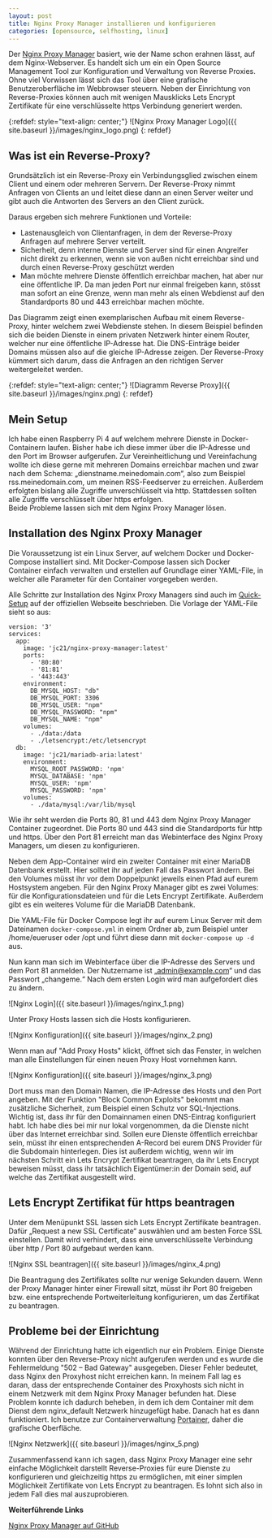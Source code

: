 ```yaml
---
layout: post
title: Nginx Proxy Manager installieren und konfigurieren
categories: [opensource, selfhosting, linux]
---
```


Der [Nginx Proxy Manager](https://nginxproxymanager.com/) basiert, wie der Name schon erahnen lässt, auf dem Nginx-Webserver. Es handelt sich um ein ein Open Source Management Tool zur Konfiguration und Verwaltung von Reverse Proxies. Ohne viel Vorwissen lässt sich das Tool über eine grafische Benutzeroberfläche im Webbrowser steuern. Neben der Einrichtung von Reverse-Proxies können auch mit wenigen Mausklicks Lets Encrypt Zertifikate für eine verschlüsselte https Verbindung generiert werden.

{:refdef: style="text-align: center;"}
![Nginx Proxy Manager Logo]({{ site.baseurl }}/images/nginx_logo.png)
{: refdef}

## Was ist ein Reverse-Proxy?

Grundsätzlich ist ein Reverse-Proxy ein Verbindungsglied zwischen einem Client und einem oder mehreren Servern. Der Reverse-Proxy nimmt Anfragen von Clients an und leitet diese dann an einen Server weiter und gibt auch die Antworten des Servers an den Client zurück. 

Daraus ergeben sich mehrere Funktionen und Vorteile:

* Lastenausgleich von Clientanfragen, in dem der Reverse-Proxy Anfragen auf mehrere Server verteilt. 
* Sicherheit, denn interne Dienste und Server sind für einen Angreifer nicht direkt zu erkennen, wenn sie von außen nicht erreichbar sind und durch einen Reverse-Proxy geschützt werden
* Man möchte mehrere Dienste öffentlich erreichbar machen, hat aber nur eine öffentliche IP. Da man jeden Port nur einmal freigeben kann, stösst man sofort an eine Grenze, wenn man mehr als einen Webdienst auf den Standardports 80 und 443 erreichbar machen möchte.  
  

Das Diagramm zeigt einen exemplarischen Aufbau mit einem Reverse-Proxy, hinter welchem zwei Webdienste stehen. In diesem Beispiel befinden sich die beiden Dienste in einem privaten Netzwerk hinter einem Router, welcher nur eine öffentliche IP-Adresse hat. Die DNS-Einträge beider Domains müssen also auf die gleiche IP-Adresse zeigen. Der Reverse-Proxy kümmert sich darum, dass die Anfragen an den richtigen Server weitergeleitet werden.

{:refdef: style="text-align: center;"}
![Diagramm Reverse Proxy]({{ site.baseurl }}/images/nginx.png)
{: refdef}

## Mein Setup

Ich habe einen Raspberry Pi 4 auf welchem mehrere Dienste in Docker-Containern laufen. Bisher habe ich diese immer über die IP-Adresse und den Port im Browser aufgerufen. Zur Vereinheitlichung und Vereinfachung wollte ich diese gerne mit mehreren Domains erreichbar machen und zwar nach dem Schema: „dienstname.meinedomain.com“, also zum Beispiel rss.meinedomain.com, um meinen RSS-Feedserver zu erreichen. Außerdem erfolgten bislang alle Zugriffe unverschlüsselt via http. Stattdessen sollten alle Zugriffe verschlüsselt über https erfolgen.   
Beide Probleme lassen sich mit dem Nginx Proxy Manager lösen. 

## Installation des Nginx Proxy Manager

Die Voraussetzung ist ein Linux Server, auf welchem Docker und Docker-Compose installiert sind. Mit Docker-Compose lassen sich Docker Container einfach verwalten und erstellen auf Grundlage einer YAML-File, in welcher alle Parameter für den Container vorgegeben werden.

Alle Schritte zur Installation des Nginx Proxy Managers sind auch im [Quick-Setup](https://nginxproxymanager.com/#quick-setup) auf der offiziellen Webseite beschrieben. Die Vorlage der YAML-File sieht so aus:


```
version: '3'
services:
  app:
    image: 'jc21/nginx-proxy-manager:latest'
    ports:
      - '80:80'
      - '81:81'
      - '443:443'
    environment:
      DB_MYSQL_HOST: "db"
      DB_MYSQL_PORT: 3306
      DB_MYSQL_USER: "npm"
      DB_MYSQL_PASSWORD: "npm"
      DB_MYSQL_NAME: "npm"
    volumes:
      - ./data:/data
      - ./letsencrypt:/etc/letsencrypt
  db:
    image: 'jc21/mariadb-aria:latest'
    environment:
      MYSQL_ROOT_PASSWORD: 'npm'
      MYSQL_DATABASE: 'npm'
      MYSQL_USER: 'npm'
      MYSQL_PASSWORD: 'npm'
    volumes:
      - ./data/mysql:/var/lib/mysql
```

Wie ihr seht werden die Ports 80, 81 und 443 dem Nginx Proxy Manager Container zugeordnet. Die Ports 80 und 443 sind die Standardports für http und https. Über den Port 81 erreicht man das Webinterface des Nginx Proxy Managers, um diesen zu konfigurieren.

Neben dem App-Container wird ein zweiter Container mit einer MariaDB Datenbank erstellt. Hier solltet ihr auf jeden Fall das Passwort ändern. Bei den Volumes müsst ihr vor dem Doppelpunkt jeweils einen Pfad auf eurem Hostsystem angeben. Für den Nginx Proxy Manager gibt es zwei Volumes: für die Konfigurationsdateien und für die Lets Encrypt Zertifikate. Außerdem gibt es ein weiteres Volume für die MariaDB Datenbank. 

Die YAML-File für Docker Compose legt ihr auf eurem Linux Server mit dem Dateinamen `docker-compose.yml`  in einem Ordner ab, zum Beispiel unter /home/eueruser oder /opt und führt diese dann mit `docker-compose up -d` aus.

Nun kann man sich im Webinterface über die IP-Adresse des Servers und dem Port 81 anmelden. Der Nutzername ist „admin@example.com“ und das Passwort „changeme.“ Nach dem ersten Login wird man aufgefordert dies zu ändern.

![Nginx Login]({{ site.baseurl }}/images/nginx_1.png)

Unter Proxy Hosts lassen sich die Hosts konfigurieren. 

![Nginx Konfiguration]({{ site.baseurl }}/images/nginx_2.png)

Wenn man auf "Add Proxy Hosts" klickt, öffnet sich das Fenster, in welchen man alle Einstellungen für einen neuen Proxy Host vornehmen kann.

![Nginx Konfiguration]({{ site.baseurl }}/images/nginx_3.png)

Dort muss man den Domain Namen, die IP-Adresse des Hosts und den Port angeben. Mit der Funktion "Block Common Exploits" bekommt man zusätzliche Sicherheit, zum Beispiel einen Schutz vor SQL-Injections. Wichtig ist, dass ihr für den Domainnamen einen DNS-Eintrag konfiguriert habt. Ich habe dies bei mir nur lokal vorgenommen, da die Dienste nicht über das Internet erreichbar sind. Sollen eure Dienste öffentlich erreichbar sein, müsst ihr einen entsprechenden A-Record bei eurem DNS Provider für die Subdomain hinterlegen. Dies ist außerdem wichtig, wenn wir im nächsten Schritt ein Lets Encrypt Zertifikat beantragen, da ihr Lets Encrypt beweisen müsst, dass ihr tatsächlich Eigentümer:in der Domain seid, auf welche das Zertifikat ausgestellt wird.

## Lets Encrypt Zertifikat für https beantragen

Unter dem Menüpunkt SSL lassen sich Lets Encrypt Zertifikate beantragen. Dafür „Request a new SSL Certificate“ auswählen und am besten Force SSL einstellen. Damit wird verhindert, dass eine unverschlüsselte Verbindung über http / Port 80 aufgebaut werden kann.

![Nginx SSL beantragen]({{ site.baseurl }}/images/nginx_4.png)

Die Beantragung des Zertifikates sollte nur wenige Sekunden dauern. Wenn der Proxy Manager hinter einer Firewall sitzt, müsst ihr Port 80 freigeben bzw. eine entsprechende Portweiterleitung konfigurieren, um das Zertifikat zu beantragen.

## Probleme bei der Einrichtung

Während der Einrichtung hatte ich eigentlich nur ein Problem. Einige Dienste konnten über den Reverse-Proxy nicht aufgerufen werden und es wurde die Fehlermeldung "502 – Bad Gateway" ausgegeben. Dieser Fehler bedeutet, dass Nginx den Proxyhost nicht erreichen kann. In meinem Fall lag es daran, dass der entsprechende Container des Proxyhosts sich nicht in einem Netzwerk mit dem Nginx Proxy Manager befunden hat. Diese Problem konnte ich dadurch beheben, in dem ich dem Container mit dem Dienst dem nginx_default Netzwerk hinzugefügt habe. Danach hat es dann funktioniert. Ich benutze zur Containerverwaltung [Portainer](https://www.portainer.io/), daher die grafische Oberfläche.

![Nginx Netzwerk]({{ site.baseurl }}/images/nginx_5.png)


Zusammenfassend kann ich sagen, dass Nginx Proxy Manager eine sehr einfache Möglichkeit darstellt Reverse-Proxies für eure Dienste zu konfigurieren und gleichzeitig https zu ermöglichen, mit einer simplen Möglichkeit Zertifikate von Lets Encrypt zu beantragen. Es lohnt sich also in jedem Fall dies mal auszuprobieren.

**Weiterführende Links**  
 
 [Nginx Proxy Manager auf GitHub](https://github.com/jc21/nginx-proxy-manager)
